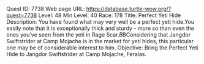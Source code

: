 Quest ID: 7738
Web page URL: https://database.turtle-wow.org/?quest=7738
Level: 48
Min Level: 40
Race: 178
Title: Perfect Yeti Hide
Description: You have found what may very well be a perfect yeti hide.You easily note that it is exceptionally thick and sturdy - more so than even the ones you've seen from the yeti in Rage Scar.$B$BConsidering that Jangdor Swiftstrider at Camp Mojache is in the market for yeti hides, this particular one may be of considerable interest to him.
Objective: Bring the Perfect Yeti Hide to Jangdor Swiftstrider at Camp Mojache, Feralas.
